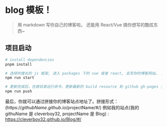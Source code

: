 # blog 模板！

> 用 markdown 写你自己的博客啦。 还能用 React/Vue 搞你想写的酷炫东西~

## 项目启动

``` bash
# install dependencies
pnpm install

# 选择你擅长的 js 框架, 进入 packages 下的 vue 或者 react, 去写你的博客网站。 启动项目
npm run start

# 更新完成后，在根目录运行命令，更新最新的 build resource 到 github gh-pages 分支
npm run push
```

最后，你就可以通过拼接你的博客站点地址了。拼接形式：(https://$githubName.github.io/$projectName/#/) 
例如我的站点(我的 githuName 是 cleverboy32, projectName 是 Blog) :
https://cleverboy32.github.io/Blog/#/

